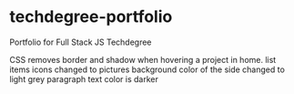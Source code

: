 # techdegree-portfolio
 Portfolio for Full Stack JS Techdegree

 CSS
 removes border and shadow when hovering a project in home. 
 list items icons changed to pictures
 background color of the side changed to light grey
 paragraph text color is darker
